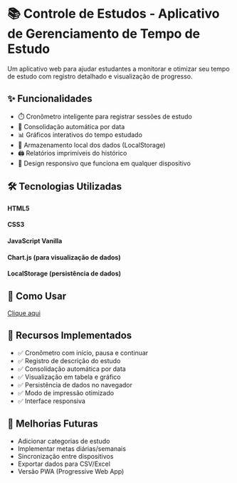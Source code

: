 <h1>📚 Controle de Estudos - Aplicativo de Gerenciamento de Tempo de Estudo</h1>

<p>Um aplicativo web para ajudar estudantes a monitorar e otimizar seu tempo de estudo com registro detalhado e visualização de progresso.</p>

<h2>✨ Funcionalidades</h2>
  <ul>
    <li>⏱️ Cronômetro inteligente para registrar sessões de estudo</li>
    <li>📅 Consolidação automática por data</li>
    <li>📊 Gráficos interativos do tempo estudado</li>
    <li>💾 Armazenamento local dos dados (LocalStorage)</li>
    <li>🖨️ Relatórios imprimíveis do histórico</li>
    <li>📱 Design responsivo que funciona em qualquer dispositivo</li>
  </ul>

<h2>🛠️ Tecnologias Utilizadas</h2>
<h4>HTML5</h4>
<h4>CSS3</h4>
<h4>JavaScript Vanilla</h4>
<h4>Chart.js (para visualização de dados)</h4>
<h4>LocalStorage (persistência de dados)</h4>

<h2>🚀 Como Usar</h2>
<a href="https://evandrojmoreira.github.io/Controle-de-Estudos/">Clique aqui</a>

<h2>📌 Recursos Implementados</h2>
  <ul>
    <li>✅ Cronômetro com início, pausa e continuar</li>
    <li>✅ Registro de descrição do estudo</li>
    <li>✅ Consolidação automática por data</li>
    <li>✅ Visualização em tabela e gráfico</li>
    <li>✅ Persistência de dados no navegador</li>
    <li>✅ Modo de impressão otimizado</li>
    <li>✅ Interface responsiva</li>
  </ul>

  <h2>🔮 Melhorias Futuras</h2>
    <ul>
      <li>Adicionar categorias de estudo</li>
      <li>Implementar metas diárias/semanais</li>
      <li>Sincronização entre dispositivos</li>
      <li>Exportar dados para CSV/Excel</li>
      <li>Versão PWA (Progressive Web App)</li>
    </ul>
